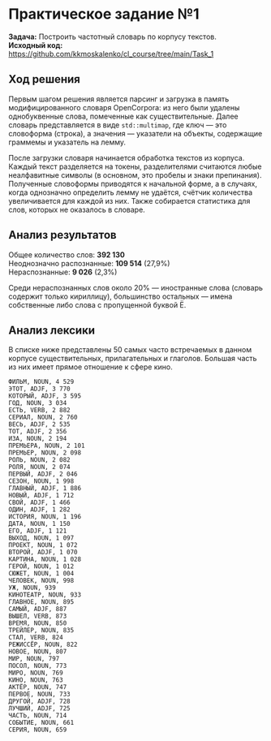 # Практическое задание №1

**Задача:** Построить частотный словарь по корпусу текстов.  
**Исходный код:** https://github.com/kkmoskalenko/cl_course/tree/main/Task_1

## Ход решения

Первым шагом решения является парсинг и загрузка в память модифицированного словаря OpenCorpora: из него были удалены однобуквенные слова, помеченные как существительные. Далее словарь представляется в виде `std::multimap`, где ключ — это словоформа (строка), а значения — указатели на объекты, содержащие граммемы и указатель на лемму.

После загрузки словаря начинается обработка текстов из корпуса. Каждый текст разделяется на токены, разделителями считаются любые неалфавитные символы (в основном, это пробелы и знаки препинания). Полученные словоформы приводятся к начальной форме, а в случаях, когда однозначно определить лемму не удаётся, счётчик количества увеличивается для каждой из них. Также собирается статистика для слов, которых не оказалось в словаре.

## Анализ результатов

Общее количество слов: **392 130**  
Неоднозначно распознанные: **109 514** (27,9%)  
Нераспознанные: **9 026** (2,3%)

Среди нераспознанных слов около 20% — иностранные слова (словарь содержит только кириллицу), большинство остальных — имена собственные либо слова с пропущенной буквой Ё.

## Анализ лексики

В списке ниже представлены 50 самых часто встречаемых в данном корпусе существительных, прилагательных и глаголов. Большая часть из них имеет прямое отношение к сфере кино.  

```
ФИЛЬМ, NOUN, 4 529
ЭТОТ, ADJF, 3 770
КОТОРЫЙ, ADJF, 3 595
ГОД, NOUN, 3 034
ЕСТЬ, VERB, 2 882
СЕРИАЛ, NOUN, 2 760
ВЕСЬ, ADJF, 2 535
ТОТ, ADJF, 2 356
ИЗА, NOUN, 2 194
ПРЕМЬЕРА, NOUN, 2 101
ПРЕМЬЕР, NOUN, 2 098
РОЛЬ, NOUN, 2 082
РОЛЯ, NOUN, 2 074
ПЕРВЫЙ, ADJF, 2 046
СЕЗОН, NOUN, 1 998
ГЛАВНЫЙ, ADJF, 1 886
НОВЫЙ, ADJF, 1 712
СВОЙ, ADJF, 1 466
ОДИН, ADJF, 1 282
ИСТОРИЯ, NOUN, 1 196
ДАТА, NOUN, 1 150
ЕГО, ADJF, 1 121
ВЫХОД, NOUN, 1 097
ПРОЕКТ, NOUN, 1 072
ВТОРОЙ, ADJF, 1 070
КАРТИНА, NOUN, 1 028
ГЕРОЙ, NOUN, 1 012
СЮЖЕТ, NOUN, 1 004
ЧЕЛОВЕК, NOUN, 998
УЖ, NOUN, 939
КИНОТЕАТР, NOUN, 933
ГЛАВНОЕ, NOUN, 895
САМЫЙ, ADJF, 887
ВЫШЕЛ, VERB, 873
ВРЕМЯ, NOUN, 850
ТРЕЙЛЕР, NOUN, 835
СТАЛ, VERB, 824
РЕЖИССЁР, NOUN, 822
НОВОЕ, NOUN, 807
МИР, NOUN, 797
ПОСОЛ, NOUN, 773
МИРО, NOUN, 769
КИНО, NOUN, 763
АКТЁР, NOUN, 747
ПЕРВОЕ, NOUN, 733
ДРУГОЙ, ADJF, 728
ЛУЧШИЙ, ADJF, 725
ЧАСТЬ, NOUN, 714
СОБЫТИЕ, NOUN, 661
СЕРИЯ, NOUN, 659
```